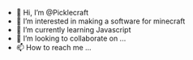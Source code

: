 - 👋 Hi, I’m @Picklecraft
- 👀 I’m interested in making a software for minecraft
- 🌱 I’m currently learning Javascript
- 💞️ I’m looking to collaborate on ...
- 📫 How to reach me ...

<!---
Picklecraft/Picklecraft is a ✨ special ✨ repository because its `README.md` (this file) appears on your GitHub profile.
You can click the Preview link to take a look at your changes.
--->
